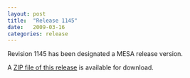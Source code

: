 ```yaml
---
layout: post
title:  "Release 1145"
date:   2009-03-16
categories: release
---
```


Revision 1145 has been designated a MESA release version.


A [ZIP file of this release][zip] is available for download.

[zip]:http://sourceforge.net/projects/mesa/files/releases/mesa-r1145.zip/download
